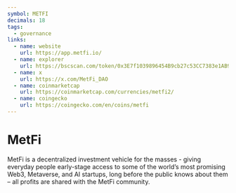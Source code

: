 ```yaml
---
symbol: METFI
decimals: 18
tags:
  - governance
links:
  - name: website
    url: https://app.metfi.io/
  - name: explorer
    url: https://bscscan.com/token/0x3E7f1039896454B9cb27c53CC7383e1AB9D9512a
  - name: x
    url: https://x.com/MetFi_DAO
  - name: coinmarketcap
    url: https://coinmarketcap.com/currencies/metfi2/
  - name: coingecko
    url: https://coingecko.com/en/coins/metfi
---
```


# MetFi

MetFi is a decentralized investment vehicle for the masses - giving everyday people early-stage access to some of the world’s most promising Web3, Metaverse, and AI startups, long before the public knows about them – all profits are shared with the MetFi community.
